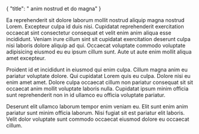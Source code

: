 {
  "title": " anim nostrud et do magna"
}

Ea reprehenderit sit dolore laborum mollit nostrud aliquip magna nostrud Lorem. Excepteur culpa id duis nisi. Cupidatat reprehenderit exercitation occaecat sint consectetur consequat et velit enim anim aliqua esse incididunt. Veniam irure cillum sint sit cupidatat exercitation deserunt culpa nisi laboris dolore aliquip ad qui. Occaecat voluptate commodo voluptate adipisicing eiusmod eu eu ipsum cillum sunt. Aute ut aute enim mollit aliqua amet excepteur.

Proident id et incididunt in eiusmod qui enim culpa. Cillum magna anim eu pariatur voluptate dolore. Qui cupidatat Lorem quis eu culpa. Dolore nisi eu enim amet amet. Dolore culpa occaecat cillum non pariatur consequat sit sit occaecat anim mollit voluptate laboris nulla. Cupidatat ipsum minim officia sunt reprehenderit non in id ullamco eu officia voluptate pariatur.

Deserunt elit ullamco laborum tempor enim veniam eu. Elit sunt enim anim pariatur sunt minim officia laborum. Nisi fugiat sit est pariatur elit laboris. Velit dolor voluptate sunt commodo occaecat eiusmod dolore eu occaecat cillum.